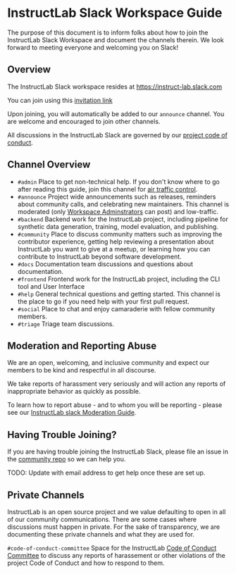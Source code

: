 # InstructLab Slack Workspace Guide

The purpose of this document is to inform folks about how to join the InstructLab Slack Workspace and document the channels therein. We look forward to 
meeting everyone and welcoming you on Slack!

## Overview

The InstructLab Slack workspace resides at https://instruct-lab.slack.com

You can join using this [invitation link](https://join.slack.com/t/instruct-lab/shared_invite/zt-2ginke0oz-SxvNYZCqBTDy5wzAi9WRlA)

Upon joining, you will automatically be added to our <code>announce</code> channel. You are welcome and encouraged to join other channels.

All discussions in the InstructLab Slack are governed by our [project code of conduct](https://github.com/instruct-lab/community/blob/main/CODE_OF_CONDUCT.md).

## Channel Overview

- <code>#admin</code> Place to get non-technical help. If you don't know where to go after reading this guide, join this channel for [air traffic control](https://en.wikipedia.org/wiki/Air_traffic_control).
- <code>#announce</code> Project wide announcements such as releases, reminders about community calls, and celebrating new maintainers. This channel is moderated (only [Workspace Adminstrators](https://github.com/instruct-lab/community/blob/main/InstructLabSlackModerationGuide.md#workspace-administrators) can post) and low-traffic.
- <code>#backend</code> Backend work for the InstructLab project, including pipeline for synthetic data generation, training, model evaluation, and publishing.
- <code>#community</code> Place to discuss community matters such as improving the contributor experience, getting help reviewing a presentation about InstructLab you want to give at a meetup, or learning how you can contribute to InstructLab beyond software development.
- <code>#docs</code> Documentation team discussions and questions about documentation.
- <code>#frontend</code> Frontend work for the InstructLab project, including the CLI tool and User Interface
- <code>#help</code> General technical questions and getting started. This channel is the place to go if you need help with your first pull request.
- <code>#social</code> Place to chat and enjoy camaraderie with fellow community members.
- <code>#triage</code> Triage team discussions.

## Moderation and Reporting Abuse

We are an open, welcoming, and inclusive community and expect our members to be kind and respectful in all discourse.

We take reports of harassment very seriously and will action any reports of inappropriate behavior as quickly as possible.

To learn how to report abuse - and to whom you will be reporting - please see our [InstructLab slack Moderation Guide](https://github.com/instruct-lab/community/blob/main/InstructLabSlackModerationGuide.md).

## Having Trouble Joining?

If you are having trouble joining the InstructLab Slack, please file an issue in the [community repo](https://github.com/instruct-lab/community/issues) so we can help you. 

TODO: Update with email address to get help once these are set up.

## Private Channels

InstructLab is an open source project and we value defaulting to open in all of our community communications. There are some cases where discussions must happen in private. For the sake of transparency, we are documenting these private channels and what they are used for.

<code>#code-of-conduct-committee</code> Space for the InstructLab [Code of Conduct Committee](https://github.com/instruct-lab/community/blob/main/COCC.md) to discuss any reports of harassement or other violations of the project Code of Conduct and how to respond to them. 
  
